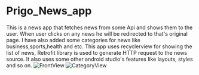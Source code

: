 # Prigo_News_app
This is a news app that fetches news from some Api and shows them to the user. When user clicks on any news he will be redirected to that's original page. I have also added some categories for news like business,sports,health and etc. This app uses recyclerview for showing the list of news, Retrofit library is used to generate HTTP request to the news source. It also uses some other android studio's features like layouts, styles and so on.
![FrontView](https://user-images.githubusercontent.com/85149912/125200307-1921b080-e288-11eb-92f8-193ba4a7d2ba.jpeg)
![CategoryView](https://user-images.githubusercontent.com/85149912/125200326-2dfe4400-e288-11eb-97f4-8548ff1d74f7.jpeg)

